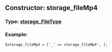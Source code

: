 ## Constructor: storage\_fileMp4  




### Type: [storage\_FileType](../types/storage_FileType.md)


### Example:

```
$storage_fileMp4 = ['_' => storage_fileMp4', ];
```